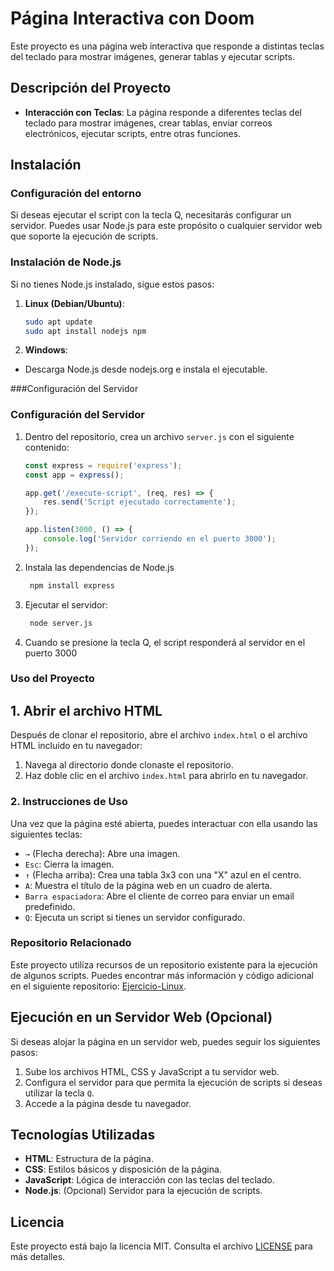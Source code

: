 # Página Interactiva con Doom

Este proyecto es una página web interactiva que responde a distintas teclas del teclado para mostrar imágenes, generar tablas y ejecutar scripts.

## Descripción del Proyecto
- **Interacción con Teclas**: La página responde a diferentes teclas del teclado para mostrar imágenes, crear tablas, enviar correos electrónicos, ejecutar scripts, entre otras funciones.

## Instalación
### Configuración del entorno
Si deseas ejecutar el script con la tecla Q, necesitarás configurar un servidor. Puedes usar Node.js para este propósito o cualquier servidor web que soporte la ejecución de scripts.

### Instalación de Node.js

Si no tienes Node.js instalado, sigue estos pasos:

1. **Linux (Debian/Ubuntu)**:
   ```bash
   sudo apt update
   sudo apt install nodejs npm
    ```
2. **Windows**:
- Descarga Node.js desde nodejs.org e instala el ejecutable.

###Configuración del Servidor

### Configuración del Servidor

1. Dentro del repositorio, crea un archivo `server.js` con el siguiente contenido:

   ```javascript
   const express = require('express');
   const app = express();

   app.get('/execute-script', (req, res) => {
       res.send('Script ejecutado correctamente');
   });

   app.listen(3000, () => {
       console.log('Servidor corriendo en el puerto 3000');
   });
   ```
   
2. Instala las dependencias de Node.js
   ```bash
    npm install express
    ```
3. Ejecutar el servidor:
   ```bash
    node server.js
   ```
4. Cuando se presione la tecla Q, el script responderá al servidor en el puerto 3000

### Uso del Proyecto
## 1. Abrir el archivo HTML

Después de clonar el repositorio, abre el archivo `index.html` o el archivo HTML incluido en tu navegador:

1. Navega al directorio donde clonaste el repositorio.
2. Haz doble clic en el archivo `index.html` para abrirlo en tu navegador.

### 2. Instrucciones de Uso

Una vez que la página esté abierta, puedes interactuar con ella usando las siguientes teclas:

- `→` (Flecha derecha): Abre una imagen.
- `Esc`: Cierra la imagen.
- `↑` (Flecha arriba): Crea una tabla 3x3 con una "X" azul en el centro.
- `A`: Muestra el título de la página web en un cuadro de alerta.
- `Barra espaciadora`: Abre el cliente de correo para enviar un email predefinido.
- `Q`: Ejecuta un script si tienes un servidor configurado.
  
### Repositorio Relacionado

Este proyecto utiliza recursos de un repositorio existente para la ejecución de algunos scripts. Puedes encontrar más información y código adicional en el siguiente repositorio: [Ejercicio-Linux](https://github.com/Chakerr/Ejercicio-Linux).

## Ejecución en un Servidor Web (Opcional)

Si deseas alojar la página en un servidor web, puedes seguir los siguientes pasos:

1. Sube los archivos HTML, CSS y JavaScript a tu servidor web.
2. Configura el servidor para que permita la ejecución de scripts si deseas utilizar la tecla `Q`.
3. Accede a la página desde tu navegador.

## Tecnologías Utilizadas

- **HTML**: Estructura de la página.
- **CSS**: Estilos básicos y disposición de la página.
- **JavaScript**: Lógica de interacción con las teclas del teclado.
- **Node.js**: (Opcional) Servidor para la ejecución de scripts.

## Licencia

Este proyecto está bajo la licencia MIT. Consulta el archivo [LICENSE](LICENSE) para más detalles.

